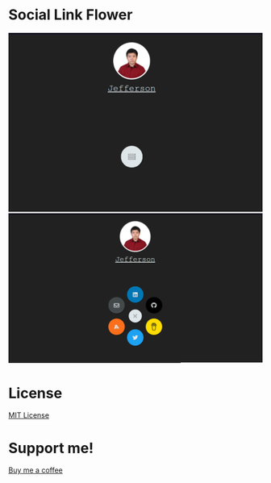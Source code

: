 # Social Link Flower

<img src="./assets/screenshot1.png">
<img src="./assets/screenshot2.png">

# License

[MIT License](./LICENSE)

# Support me!
[Buy me a coffee](https://buymeacoffee.com/jeffersonfed)